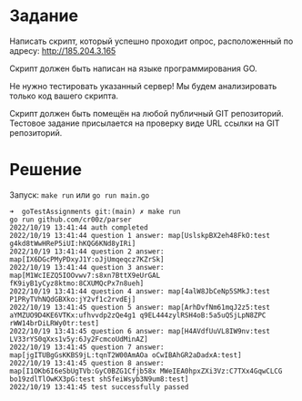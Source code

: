 # Задание

Написать скрипт, который успешно проходит опрос, расположенный по адресу: http://185.204.3.165

Скрипт должен быть написан на языке программирования GO.

Не нужно тестировать указанный сервер! Мы будем анализировать только код вашего скрипта.

Скрипт должен быть помещён на любой публичный GIT репозиторий. Тестовое задание присылается на проверку виде URL ссылки на GIT репозиторий.

# Решение

Запуск: `make run` или `go run main.go`

```
➜  goTestAssignments git:(main) ✗ make run
go run github.com/cr00z/parser
2022/10/19 13:41:44 auth completed
2022/10/19 13:41:44 question 1 answer: map[UslskpBX2eh48FkO:test g4kd8tWwHReP5iUI:hKQG6KNd8yIRi]
2022/10/19 13:41:44 question 2 answer: map[IX6DGcPMyPDxyJ1Y:oJjUmqeqcz7KZrSk]
2022/10/19 13:41:44 question 3 answer: map[M1WcIEZQ5IOOvwv7:s8xn7BttX9eUrGAL fK9iyB1yCyz8ktmo:8CXUMQcPx7n8ueh]
2022/10/19 13:41:44 question 4 answer: map[4alW8JbCeNp5SMkJ:test P1PRyTVhNQdGBXko:jY2vf1c2rvdEj]
2022/10/19 13:41:45 question 5 answer: map[ArhDvfNm61mqJ2z5:test aYMZUO9D4KE6VTKx:ufhvvdp2zQe4g1 q9EL444zylRSH4oB:5a5uQSjLpN8ZPC rWW14brDiLRWy0tr:test]
2022/10/19 13:41:45 question 6 answer: map[H4AVdfUuVL8IW9nv:test LV33rYS0qXxs1v5y:6Jy2FcmcoUdMinAZ]
2022/10/19 13:41:45 question 7 answer: map[jgITUBgGsKKBS9jL:tqnT2W00AmAOa oCwIBAhGR2aDadxA:test]
2022/10/19 13:41:45 question 8 answer: map[I1OKb6I6eSbUgTVb:GyC0BZG1Cfjb58x MWeIEA0hpxZXi3Vz:C7TXx4GqwCLCG bo19zdlTlOwKX3pG:test shSfeiWsyb3N9um8:test]
2022/10/19 13:41:45 test successfully passed
```